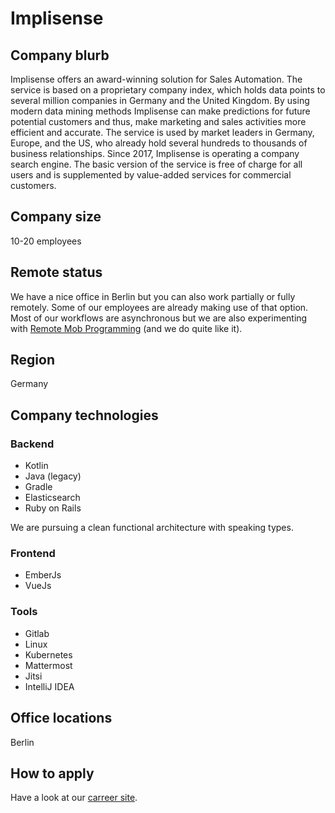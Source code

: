 # Implisense

## Company blurb

Implisense offers an award-winning solution for Sales Automation. The service is based on a proprietary company index, which holds data points to several million companies in Germany and the United Kingdom. By using modern data mining methods Implisense can make predictions for future potential customers and thus, make marketing and sales activities more efficient and accurate. The service is used by market leaders in Germany, Europe, and the US, who already hold several hundreds to thousands of business relationships.
Since 2017, Implisense is operating a company search engine. The basic version of the service is free of charge for all users and is supplemented by value-added services for commercial customers.

## Company size

10-20 employees

## Remote status

We have a nice office in Berlin but you can also work partially or fully remotely. Some of our employees are already making use of that option. Most of our workflows are asynchronous but we are also experimenting with [Remote Mob Programming](https://www.remotemobprogramming.org/) (and we do quite like it).

## Region

Germany

## Company technologies

### Backend

- Kotlin
- Java (legacy)
- Gradle
- Elasticsearch
- Ruby on Rails

We are pursuing a clean functional architecture with speaking types.

### Frontend

- EmberJs
- VueJs

### Tools

- Gitlab
- Linux
- Kubernetes
- Mattermost
- Jitsi
- IntelliJ IDEA

## Office locations

Berlin

## How to apply

Have a look at our [carreer site](https://implisense.orgos.io).
